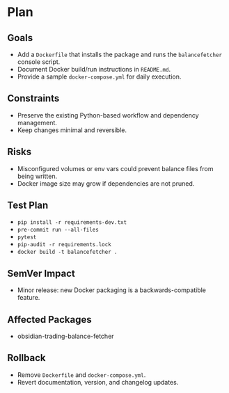 # Plan

## Goals
- Add a `Dockerfile` that installs the package and runs the `balancefetcher` console script.
- Document Docker build/run instructions in `README.md`.
- Provide a sample `docker-compose.yml` for daily execution.

## Constraints
- Preserve the existing Python-based workflow and dependency management.
- Keep changes minimal and reversible.

## Risks
- Misconfigured volumes or env vars could prevent balance files from being written.
- Docker image size may grow if dependencies are not pruned.

## Test Plan
- `pip install -r requirements-dev.txt`
- `pre-commit run --all-files`
- `pytest`
- `pip-audit -r requirements.lock`
- `docker build -t balancefetcher .`

## SemVer Impact
- Minor release: new Docker packaging is a backwards-compatible feature.

## Affected Packages
- obsidian-trading-balance-fetcher

## Rollback
- Remove `Dockerfile` and `docker-compose.yml`.
- Revert documentation, version, and changelog updates.

